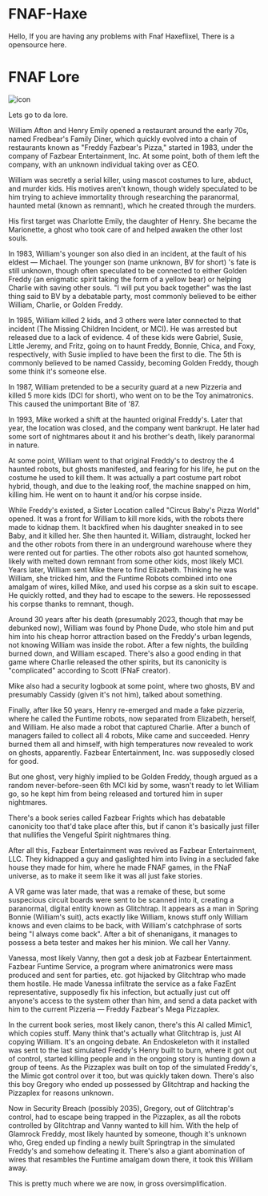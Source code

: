 # FNAF-Haxe

Hello, If you are having any problems with
Fnaf Haxeflixel, There is a opensource here.


# FNAF Lore

![icon](https://github.com/user-attachments/assets/addbd0c7-5a39-4b93-8cf4-1874563801af)

Lets go to da lore.

William Afton and Henry Emily opened a restaurant around the early 70s, named Fredbear's Family Diner, which quickly evolved into a chain of restaurants known as "Freddy Fazbear's Pizza," started in 1983, under the company of Fazbear Entertainment, Inc. At some point, both of them left the company, with an unknown individual taking over as CEO.

William was secretly a serial killer, using mascot costumes to lure, abduct, and murder kids. His motives aren't known, though widely speculated to be him trying to achieve immortality through researching the paranormal, haunted metal (known as remnant), which he created through the murders.

His first target was Charlotte Emily, the daughter of Henry. She became the Marionette, a ghost who took care of and helped awaken the other lost souls.

In 1983, William's younger son also died in an incident, at the fault of his eldest — Michael. The younger son (name unknown, BV for short) 's fate is still unknown, though often speculated to be connected to either Golden Freddy (an enigmatic spirit taking the form of a yellow bear) or helping Charlie with saving other souls. "I will put you back together" was the last thing said to BV by a debatable party, most commonly believed to be either William, Charlie, or Golden Freddy.

In 1985, William killed 2 kids, and 3 others were later connected to that incident (The Missing Children Incident, or MCI). He was arrested but released due to a lack of evidence. 4 of these kids were Gabriel, Susie, Little Jeremy, and Fritz, going on to haunt Freddy, Bonnie, Chica, and Foxy, respectively, with Susie implied to have been the first to die. The 5th is commonly believed to be named Cassidy, becoming Golden Freddy, though some think it's someone else.

In 1987, William pretended to be a security guard at a new Pizzeria and killed 5 more kids (DCI for short), who went on to be the Toy animatronics. This caused the unimportant Bite of '87.

In 1993, Mike worked a shift at the haunted original Freddy's. Later that year, the location was closed, and the company went bankrupt. He later had some sort of nightmares about it and his brother's death, likely paranormal in nature.

At some point, William went to that original Freddy's to destroy the 4 haunted robots, but ghosts manifested, and fearing for his life, he put on the costume he used to kill them. It was actually a part costume part robot hybrid, though, and due to the leaking roof, the machine snapped on him, killing him. He went on to haunt it and/or his corpse inside.

While Freddy's existed, a Sister Location called "Circus Baby's Pizza World" opened. It was a front for William to kill more kids, with the robots there made to kidnap them. It backfired when his daughter sneaked in to see Baby, and it killed her. She then haunted it. William, distraught, locked her and the other robots from there in an underground warehouse where they were rented out for parties. The other robots also got haunted somehow, likely with melted down remnant from some other kids, most likely MCI. Years later, William sent Mike there to find Elizabeth. Thinking he was William, she tricked him, and the Funtime Robots combined into one amalgam of wires, killed Mike, and used his corpse as a skin suit to escape. He quickly rotted, and they had to escape to the sewers. He repossessed his corpse thanks to remnant, though.

Around 30 years after his death (presumably 2023, though that may be debunked now), William was found by Phone Dude, who stole him and put him into his cheap horror attraction based on the Freddy's urban legends, not knowing William was inside the robot. After a few nights, the building burned down, and William escaped. There's also a good ending in that game where Charlie released the other spirits, but its canonicity is "complicated" according to Scott (FNaF creator).

Mike also had a security logbook at some point, where two ghosts, BV and presumably Cassidy (given it's not him), talked about something.

Finally, after like 50 years, Henry re-emerged and made a fake pizzeria, where he called the Funtime robots, now separated from Elizabeth, herself, and William. He also made a robot that captured Charlie. After a bunch of managers failed to collect all 4 robots, Mike came and succeeded. Henry burned them all and himself, with high temperatures now revealed to work on ghosts, apparently. Fazbear Entertainment, Inc. was supposedly closed for good.

But one ghost, very highly implied to be Golden Freddy, though argued as a random never-before-seen 6th MCI kid by some, wasn't ready to let William go, so he kept him from being released and tortured him in super nightmares.

There's a book series called Fazbear Frights which has debatable canonicity too that'd take place after this, but if canon it's basically just filler that nullifies the Vengeful Spirit nightmares thing.

After all this, Fazbear Entertainment was revived as Fazbear Entertainment, LLC. They kidnapped a guy and gaslighted him into living in a secluded fake house they made for him, where he made FNAF games, in the FNaF universe, as to make it seem like it was all just fake stories.

A VR game was later made, that was a remake of these, but some suspecious circuit boards were sent to be scanned into it, creating a paranormal, digital entity known as Glitchtrap. It appears as a man in Spring Bonnie (William's suit), acts exactly like William, knows stuff only William knows and even claims to be back, with William's catchphrase of sorts being "I always come back". After a bit of shenanigans, it manages to possess a beta tester and makes her his minion. We call her Vanny.

Vanessa, most likely Vanny, then got a desk job at Fazbear Entertainment. Fazbear Funtime Service, a program where animatronics were mass produced and sent for parties, etc. got hijacked by Glitchtrap who made them hostile. He made Vanessa infiltrate the service as a fake FazEnt representative, supposedly fix his infection, but actually just cut off anyone's access to the system other than him, and send a data packet with him to the current Pizzeria — Freddy Fazbear's Mega Pizzaplex.

In the current book series, most likely canon, there's this AI called Mimic1, which copies stuff. Many think that's actually what Glitchtrap is, just AI copying William. It's an ongoing debate. An Endoskeleton with it installed was sent to the last simulated Freddy's Henry built to burn, where it got out of control, started killing people and in the ongoing story is hunting down a group of teens. As the Pizzaplex was built on top of the simulated Freddy's, the Mimic got control over it too, but was quickly taken down. There's also this boy Gregory who ended up possessed by Glitchtrap and hacking the Pizzaplex for reasons unknown.

Now in Security Breach (possibly 2035), Gregory, out of Glitchtrap's control, had to escape being trapped in the Pizzaplex, as all the robots controlled by Glitchtrap and Vanny wanted to kill him. With the help of Glamrock Freddy, most likely haunted by someone, though it's unknown who, Greg ended up finding a newly built Springtrap in the simulated Freddy's and somehow defeating it. There's also a giant abomination of wires that resambles the Funtime amalgam down there, it took this William away.

This is pretty much where we are now, in gross oversimplification.
